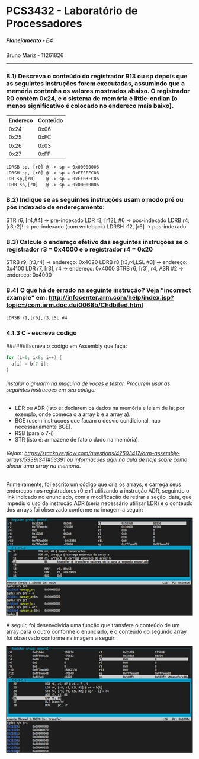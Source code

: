# PCS3432 - Laboratório de Processadores

##### Planejamento - E4

Bruno Mariz - 11261826

---

### B.1) Descreva o conteúdo do registrador R13 ou sp depois que as seguintes instruções forem executadas, assumindo que a memória contenha os valores mostrados abaixo. O registrador R0 contém 0x24, e o sistema de memória é little-endian (o menos significativo é colocado no endereco mais baixo).

| Endereço | Conteúdo |
| -------- | -------- |
| 0x24     | 0x06     |
| 0x25     | 0xFC     |
| 0x26     | 0x03     |
| 0x27     | 0xFF     |

```
LDRSB sp, [r0] @ -> sp = 0x00000006
LDRSH sp, [r0] @ -> sp = 0xFFFFFC06
LDR sp,[r0]    @ -> sp = 0xFF03FC06
LDRB sp,[r0]   @ -> sp = 0x00000006
```

### B.2) Indique se as seguintes instruções usam o modo pré ou pós indexado de endereçamento:

STR r6, [r4,#4] &rarr; pre-indexado
LDR r3, [r12], #6 &rarr; pos-indexado
LDRB r4, [r3,r2]! &rarr; pre-indexado (com writeback)
LDRSH r12, [r6] &rarr; pos-indexado

### B.3) Calcule o endereço efetivo das seguintes instruções se o registrador r3 = 0x4000 e o registrador r4 = 0x20

STRB r9, [r3,r4] &rarr; endereço: 0x4020
LDRB r8,[r3,r4,LSL #3] &rarr; endereço: 0x4100
LDR r7, [r3], r4 &rarr; endereço: 0x4000
STRB r6, [r3], r4, ASR #2 &rarr; endereço: 0x4000

### B.4) O que há de errado na seguinte instrução? Veja "incorrect example" em: http://infocenter.arm.com/help/index.jsp?topic=/com.arm.doc.dui0068b/Chdbifed.html

```
LDRSB r1,[r6],r3,LSL #4
```

### 4.1.3 C - escreva codigo

######Escreva o código em Assembly que faça:

```c
for (i=0; i<8; i++) {
  a[i] = b[7-i];
}
```

###### instalar o gnuarm na maquina de voces e testar. Procurem usar as seguintes instrucoes em seu código:

- LDR ou ADR (isto é: declarem os dados na memória e leiam de lá; por exemplo, onde comeca o a array b e a array a).
- BGE (usem instrucoes que facam o desvio condicional, nao necessariamente BGE).
- RSB (para o 7-i)
- STR (isto é: armazene de fato o dado na memória).

###### Vejam: https://stackoverflow.com/questions/42503417/arm-assembly-arrays/53391341#53391 ou informacoes aqui na aula de hoje sobre como alocar uma array na memoria.

Primeiramente, foi escrito um código que cria os arrays, e carrega seus endereços nos registradores r0 e r1 utilizando a instrução ADR, seguindo o link indicado no enunciado, com a modificação de retirar a seção .data, que impediu o uso da instrução ADR (seria necessário utilizar LDR) e o conteúdo dos arrays foi observado conforme na imagem a seguir:

![](img/conteudo_arrays.png)

A seguir, foi desenvolvida uma função que transfere o conteúdo de um array para o outro conforme o enunciado, e o conteúdo do segundo array foi observado conforme na imagem a seguir:

![](img/array_transferido.png)

